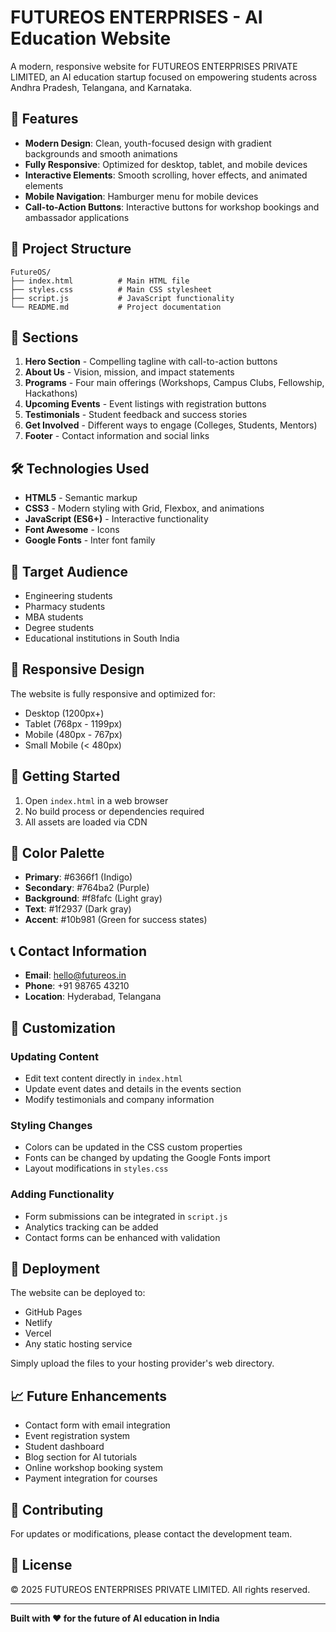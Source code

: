 # FUTUREOS ENTERPRISES - AI Education Website

A modern, responsive website for FUTUREOS ENTERPRISES PRIVATE LIMITED, an AI education startup focused on empowering students across Andhra Pradesh, Telangana, and Karnataka.

## 🚀 Features

- **Modern Design**: Clean, youth-focused design with gradient backgrounds and smooth animations
- **Fully Responsive**: Optimized for desktop, tablet, and mobile devices
- **Interactive Elements**: Smooth scrolling, hover effects, and animated elements
- **Mobile Navigation**: Hamburger menu for mobile devices
- **Call-to-Action Buttons**: Interactive buttons for workshop bookings and ambassador applications

## 📁 Project Structure

```
FutureOS/
├── index.html          # Main HTML file
├── styles.css          # Main CSS stylesheet
├── script.js           # JavaScript functionality
└── README.md           # Project documentation
```

## 🎨 Sections

1. **Hero Section** - Compelling tagline with call-to-action buttons
2. **About Us** - Vision, mission, and impact statements
3. **Programs** - Four main offerings (Workshops, Campus Clubs, Fellowship, Hackathons)
4. **Upcoming Events** - Event listings with registration buttons
5. **Testimonials** - Student feedback and success stories
6. **Get Involved** - Different ways to engage (Colleges, Students, Mentors)
7. **Footer** - Contact information and social links

## 🛠️ Technologies Used

- **HTML5** - Semantic markup
- **CSS3** - Modern styling with Grid, Flexbox, and animations
- **JavaScript (ES6+)** - Interactive functionality
- **Font Awesome** - Icons
- **Google Fonts** - Inter font family

## 🎯 Target Audience

- Engineering students
- Pharmacy students  
- MBA students
- Degree students
- Educational institutions in South India

## 📱 Responsive Design

The website is fully responsive and optimized for:
- Desktop (1200px+)
- Tablet (768px - 1199px)
- Mobile (480px - 767px)
- Small Mobile (< 480px)

## 🚀 Getting Started

1. Open `index.html` in a web browser
2. No build process or dependencies required
3. All assets are loaded via CDN

## 🎨 Color Palette

- **Primary**: #6366f1 (Indigo)
- **Secondary**: #764ba2 (Purple)
- **Background**: #f8fafc (Light gray)
- **Text**: #1f2937 (Dark gray)
- **Accent**: #10b981 (Green for success states)

## 📞 Contact Information

- **Email**: hello@futureos.in
- **Phone**: +91 98765 43210
- **Location**: Hyderabad, Telangana

## 🔧 Customization

### Updating Content
- Edit text content directly in `index.html`
- Update event dates and details in the events section
- Modify testimonials and company information

### Styling Changes
- Colors can be updated in the CSS custom properties
- Fonts can be changed by updating the Google Fonts import
- Layout modifications in `styles.css`

### Adding Functionality
- Form submissions can be integrated in `script.js`
- Analytics tracking can be added
- Contact forms can be enhanced with validation

## 🚀 Deployment

The website can be deployed to:
- GitHub Pages
- Netlify
- Vercel
- Any static hosting service

Simply upload the files to your hosting provider's web directory.

## 📈 Future Enhancements

- Contact form with email integration
- Event registration system
- Student dashboard
- Blog section for AI tutorials
- Online workshop booking system
- Payment integration for courses

## 🤝 Contributing

For updates or modifications, please contact the development team.

## 📄 License

© 2025 FUTUREOS ENTERPRISES PRIVATE LIMITED. All rights reserved.

---

**Built with ❤️ for the future of AI education in India**